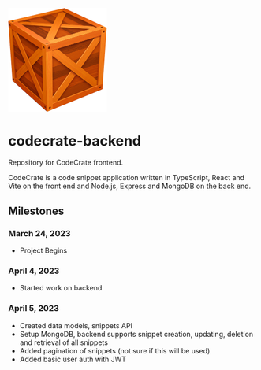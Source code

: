 <img src="./logo.png" alt="crage" style="width:200px;"/>

# codecrate-backend

Repository for CodeCrate frontend.

CodeCrate is a code snippet application written in TypeScript, React and Vite on the front end and Node.js, Express and MongoDB on the back end.

## Milestones

### March 24, 2023

- Project Begins

### April 4, 2023

- Started work on backend

### April 5, 2023

- Created data models, snippets API
- Setup MongoDB, backend supports snippet creation, updating, deletion and retrieval of all snippets
- Added pagination of snippets (not sure if this will be used)
- Added basic user auth with JWT
